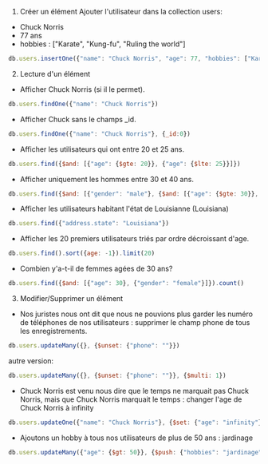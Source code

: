 1. Créer un élément
Ajouter l'utilisateur dans la collection users:
- Chuck Norris
- 77 ans
- hobbies : ["Karate", "Kung-fu", "Ruling the world"]


```javascript
db.users.insertOne({"name": "Chuck Norris", "age": 77, "hobbies": ["Karate", "Kung-fu", "Ruling the world"]})
```

2. Lecture d'un élément
- Afficher Chuck Norris (si il le permet).

```javascript
db.users.findOne({"name": "Chuck Norris"})
```

- Afficher Chuck sans le champs _id.

```javascript
db.users.findOne({"name": "Chuck Norris"}, {_id:0})
```

- Afficher les utilisateurs qui ont entre 20 et 25 ans.

```javascript
db.users.find({$and: [{"age": {$gte: 20}}, {"age": {$lte: 25}}]})
```

- Afficher uniquement les hommes entre 30 et 40 ans.

```javascript
db.users.find({$and: [{"gender": "male"}, {$and: [{"age": {$gte: 30}}, {"age": {$lte: 40}}]}]})
```

- Afficher les utilisateurs habitant l'état de Louisianne (Louisiana)

```javascript
db.users.find({"address.state": "Louisiana"})
```

- Afficher les 20 premiers utilisateurs triés par ordre décroissant d'age.

```javascript
db.users.find().sort({age: -1}).limit(20)
```

- Combien y'a-t-il de femmes agées de 30 ans?

```javascript
db.users.find({$and: [{"age": 30}, {"gender": "female"}]}).count()
```

3. Modifier/Supprimer un élément
- Nos juristes nous ont dit que nous ne pouvions plus garder les numéro de
téléphones de nos utilisateurs : supprimer le champ phone de tous les
enregistrements.

```javascript
db.users.updateMany({}, {$unset: {"phone": ""}})
```

autre version:
```javascript
db.users.updateMany({}, {$unset: {"phone": ""}}, {$multi: 1})
```

- Chuck Norris est venu nous dire que le temps ne marquait pas Chuck Norris,
mais que Chuck Norris marquait le temps : changer l'age de Chuck Norris à
infinity

```javascript
db.users.updateOne({"name": "Chuck Norris"}, {$set: {"age": "infinity"}})
```

- Ajoutons un hobby à tous nos utilisateurs de plus de 50 ans : jardinage

```javascript
db.users.updateMany({"age": {$gt: 50}}, {$push: {"hobbies": "jardinage"}})
```

